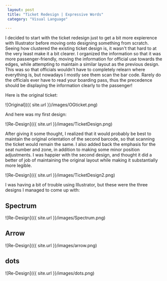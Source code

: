 ```yaml
---
 layout: post
 title: "Ticket Redesign | Expressive Words"
 category: "Visual Language"
 
---
```


I decided to start with the ticket redesign just to get a bit more expierence with Illustrator before moving onto designing something from scratch. Seeing how clustered the existing ticket design is, it wasn't that hard to at the very least make it a bit clearer. I organized the information so that it was more passenger-friendly, moving the information for official use towards the edges, while attempting to maintain a similar layout as the previous design. This was so that officials wouldn't have to completely relearn where everything is, but nowadays I mostly see them scan the bar code. Rarely do the officials ever have to read your boarding pass, thus the precedence should be displaying the information clearly to the passenger! 

Here is the original ticket:

![Original]({{ site.url }}/images/OGticket.png)

And here was my first design:

![Re-Design]({{ site.url }}/images/TicketDesign.png)

After giving it some thought, I realized that it would probably be best to maintain the original orientation of the second barcode, so that scanning the ticket would remain the same. I also added back the emphasis for the seat number and zone, in addition to making some minor position adjustments. I was happier with the second design, and thought it did a better of job of maintaining the original layout while making it substantially more legible.

![Re-Design]({{ site.url }}/images/TicketDesign2.png)

I was having a bit of trouble using Illustrator, but these were the three designs I managed to come up with: 


## Spectrum
![Re-Design]({{ site.url }}/images/Spectrum.png)

## Arrow
![Re-Design]({{ site.url }}/images/arrow.png)

## dots
![Re-Design]({{ site.url }}/images/dots.png)





